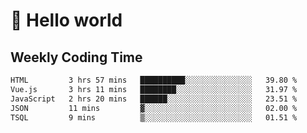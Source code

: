 # 🍻 Hello world

## Weekly Coding Time
<!--START_SECTION:waka-->

```txt
HTML         3 hrs 57 mins   ██████████░░░░░░░░░░░░░░░   39.80 %
Vue.js       3 hrs 11 mins   ████████░░░░░░░░░░░░░░░░░   31.97 %
JavaScript   2 hrs 20 mins   ██████░░░░░░░░░░░░░░░░░░░   23.51 %
JSON         11 mins         ▓░░░░░░░░░░░░░░░░░░░░░░░░   02.00 %
TSQL         9 mins          ▒░░░░░░░░░░░░░░░░░░░░░░░░   01.51 %
```

<!--END_SECTION:waka-->
